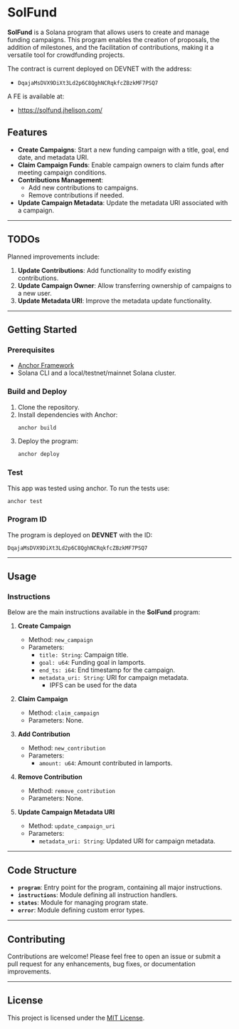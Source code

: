 # SolFund

**SolFund** is a Solana program that allows users to create and manage funding campaigns. This program enables the creation of proposals, the addition of milestones, and the facilitation of contributions, making it a versatile tool for crowdfunding projects.

The contract is current deployed on DEVNET with the address:

- `DqajaMsDVX9DiXt3Ld2p6C8QghNCRqkfcZBzkMF7PSQ7`

A FE is available at:

- https://solfund.jhelison.com/

## Features

- **Create Campaigns**: Start a new funding campaign with a title, goal, end date, and metadata URI.
- **Claim Campaign Funds**: Enable campaign owners to claim funds after meeting campaign conditions.
- **Contributions Management**:
  - Add new contributions to campaigns.
  - Remove contributions if needed.
- **Update Campaign Metadata**: Update the metadata URI associated with a campaign.

---

## TODOs

Planned improvements include:

1. **Update Contributions**: Add functionality to modify existing contributions.
2. **Update Campaign Owner**: Allow transferring ownership of campaigns to a new user.
3. **Update Metadata URI**: Improve the metadata update functionality.

---

## Getting Started

### Prerequisites

- [Anchor Framework](https://www.anchor-lang.com/)
- Solana CLI and a local/testnet/mainnet Solana cluster.

### Build and Deploy

1. Clone the repository.
2. Install dependencies with Anchor:
   ```bash
   anchor build
   ```
3. Deploy the program:
   ```bash
   anchor deploy
   ```

### Test

This app was tested using anchor. To run the tests use:

```bash
anchor test
```

### Program ID

The program is deployed on **DEVNET** with the ID:

```
DqajaMsDVX9DiXt3Ld2p6C8QghNCRqkfcZBzkMF7PSQ7
```

---

## Usage

### Instructions

Below are the main instructions available in the **SolFund** program:

1. **Create Campaign**

   - Method: `new_campaign`
   - Parameters:
     - `title: String`: Campaign title.
     - `goal: u64`: Funding goal in lamports.
     - `end_ts: i64`: End timestamp for the campaign.
     - `metadata_uri: String`: URI for campaign metadata.
       - IPFS can be used for the data

2. **Claim Campaign**

   - Method: `claim_campaign`
   - Parameters: None.

3. **Add Contribution**

   - Method: `new_contribution`
   - Parameters:
     - `amount: u64`: Amount contributed in lamports.

4. **Remove Contribution**

   - Method: `remove_contribution`
   - Parameters: None.

5. **Update Campaign Metadata URI**
   - Method: `update_campaign_uri`
   - Parameters:
     - `metadata_uri: String`: Updated URI for campaign metadata.

---

## Code Structure

- **`program`**: Entry point for the program, containing all major instructions.
- **`instructions`**: Module defining all instruction handlers.
- **`states`**: Module for managing program state.
- **`error`**: Module defining custom error types.

---

## Contributing

Contributions are welcome! Please feel free to open an issue or submit a pull request for any enhancements, bug fixes, or documentation improvements.

---

## License

This project is licensed under the [MIT License](../LICENSE).
